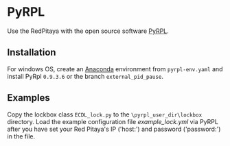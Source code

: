 PyRPL
===================
Use the RedPitaya with the open source software [PyRPL](https://github.com/lneuhaus/pyrpl).

Installation
--------------------

For windows OS, create  an [Anaconda](https://www.anaconda.com/) environment from  `pyrpl-env.yaml` and install PyRpl `0.9.3.6` or the branch `external_pid_pause`.  

Examples
--------------------

Copy the lockbox class `ECDL_lock.py` to the `\pyrpl_user_dir\lockbox` directory. Load the example configuration file *example_lock.yml* via PyRPL after you have set your Red Pitaya's IP ('host:') and password ('password:') in the file.